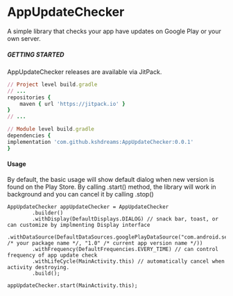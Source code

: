 # AppUpdateChecker

A simple library that checks your app have updates on Google Play or your own server.


##### GETTING STARTED
AppUpdateChecker releases are available via JitPack.
```ruby
// Project level build.gradle
// ...
repositories {
    maven { url 'https://jitpack.io' }
}
// ...

// Module level build.gradle
dependencies {
implementation 'com.github.kshdreams:AppUpdateChecker:0.0.1'
}
```

#### Usage
By default, the basic usage will show default dialog when new version is found on the Play Store.
By calling .start() method, the library will work in background and you can cancel it by calling .stop()

```
AppUpdateChecker appUpdateChecker = AppUpdateChecker
        .builder()
        .withDisplay(DefaultDisplays.DIALOG) // snack bar, toast, or can customize by implmenting Display interface
        .withDataSource(DefaultDataSources.googlePlayDataSource("com.android.sebiya.update" /* your package name */, "1.0" /* current app version name */))
        .withFrequency(DefaultFrequencies.EVERY_TIME) // can control frequency of app update check
        .withLifeCycle(MainActivity.this) // automatically cancel when activity destroying.
        .build();

appUpdateChecker.start(MainActivity.this);
```

